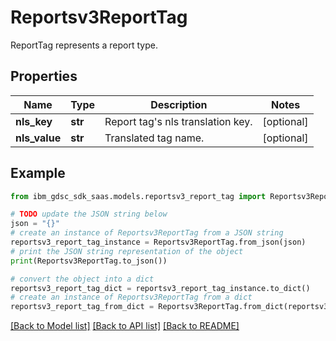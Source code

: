 # Reportsv3ReportTag

ReportTag represents a report type.

## Properties

Name | Type | Description | Notes
------------ | ------------- | ------------- | -------------
**nls_key** | **str** | Report tag&#39;s nls translation key. | [optional] 
**nls_value** | **str** | Translated tag name. | [optional] 

## Example

```python
from ibm_gdsc_sdk_saas.models.reportsv3_report_tag import Reportsv3ReportTag

# TODO update the JSON string below
json = "{}"
# create an instance of Reportsv3ReportTag from a JSON string
reportsv3_report_tag_instance = Reportsv3ReportTag.from_json(json)
# print the JSON string representation of the object
print(Reportsv3ReportTag.to_json())

# convert the object into a dict
reportsv3_report_tag_dict = reportsv3_report_tag_instance.to_dict()
# create an instance of Reportsv3ReportTag from a dict
reportsv3_report_tag_from_dict = Reportsv3ReportTag.from_dict(reportsv3_report_tag_dict)
```
[[Back to Model list]](../README.md#documentation-for-models) [[Back to API list]](../README.md#documentation-for-api-endpoints) [[Back to README]](../README.md)


